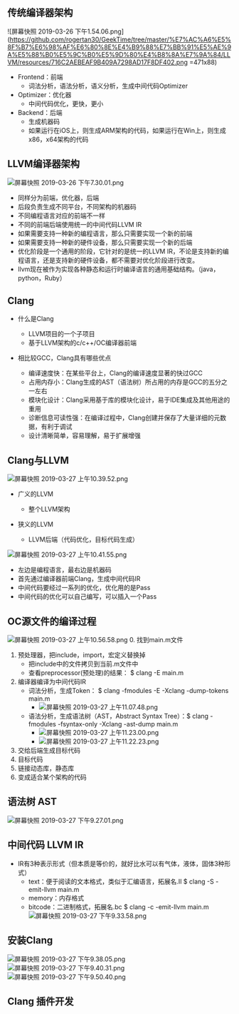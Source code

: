 ## 传统编译器架构

![屏幕快照 2019-03-26 下午1.54.06.png](https://github.com/rogertan30/GeekTime/tree/master/%E7%AC%A6%E5%8F%B7%E6%98%AF%E6%80%8E%E4%B9%88%E7%BB%91%E5%AE%9A%E5%88%B0%E5%9C%B0%E5%9D%80%E4%B8%8A%E7%9A%84/LLVM/resources/716C2AEBEAF9B409A7298AD17F8DF402.png =471x88)

* Frontend：前端
  * 词法分析，语法分析，语义分析，生成中间代码Optimizer
* Optimizer：优化器
  * 中间代码优化，更快，更小
* Backend：后端
  * 生成机器码
  * 如果运行在iOS上，则生成ARM架构的代码，如果运行在Win上，则生成x86，x64架构的代码
  
## LLVM编译器架构

![屏幕快照 2019-03-26 下午7.30.01.png](https://github.com/rogertan30/GeekTime/tree/master/%E7%AC%A6%E5%8F%B7%E6%98%AF%E6%80%8E%E4%B9%88%E7%BB%91%E5%AE%9A%E5%88%B0%E5%9C%B0%E5%9D%80%E4%B8%8A%E7%9A%84/LLVM/resources/2AC91DAEF6DFDB9AFB0FFFE95B3A4C48.png)
* 同样分为前端，优化器，后端
* 后段负责生成不同平台，不同架构的机器码
* 不同编程语言对应的前端不一样
* 不同的前端后端使用统一的中间代码LLVM IR
* 如果需要支持一种新的编程语言，那么只需要实现一个新的前端
* 如果需要支持一种新的硬件设备，那么只需要实现一个新的后端
* 优化阶段是一个通用的阶段，它针对的是统一的LLVM IR，不论是支持新的编程语言，还是支持新的硬件设备，都不需要对优化阶段进行改变。
* llvm现在被作为实现各种静态和运行时编译语言的通用基础结构。（java，python，Ruby）

## Clang

* 什么是Clang
  * LLVM项目的一个子项目
  * 基于LLVM架构的c/c++/OC编译器前端

* 相比较GCC，Clang具有哪些优点
  * 编译速度快：在某些平台上，Clang的编译速度显著的快过GCC
  * 占用内存小：Clang生成的AST（语法树）所占用的内存是GCC的五分之一左右
  * 模块化设计：Clang采用基于库的模块化设计，易于IDE集成及其他用途的重用
  * 诊断信息可读性强：在编译过程中，Clang创建并保存了大量详细的元数据，有利于调试
  * 设计清晰简单，容易理解，易于扩展增强
  
## Clang与LLVM

![屏幕快照 2019-03-27 上午10.39.52.png](https://github.com/rogertan30/GeekTime/tree/master/%E7%AC%A6%E5%8F%B7%E6%98%AF%E6%80%8E%E4%B9%88%E7%BB%91%E5%AE%9A%E5%88%B0%E5%9C%B0%E5%9D%80%E4%B8%8A%E7%9A%84/LLVM/resources/F5D8B397FD886C49325FB882E0937EF8.png)

* 广义的LLVM
  * 整个LLVM架构
  
* 狭义的LLVM
  * LLVM后端（代码优化，目标代码生成）
  
  
![屏幕快照 2019-03-27 上午10.41.55.png](https://github.com/rogertan30/GeekTime/tree/master/%E7%AC%A6%E5%8F%B7%E6%98%AF%E6%80%8E%E4%B9%88%E7%BB%91%E5%AE%9A%E5%88%B0%E5%9C%B0%E5%9D%80%E4%B8%8A%E7%9A%84/LLVM/resources/4694E80E7971274E660D7A1456DFAC4F.png)

* 左边是编程语言，最右边是机器码
* 首先通过编译器前端Clang，生成中间代码IR
* 中间代码要经过一系列的优化，优化用的是Pass
* 中间代码的优化可以自己编写，可以插入一个Pass

## OC源文件的编译过程
![屏幕快照 2019-03-27 上午10.56.58.png](https://github.com/rogertan30/GeekTime/tree/master/%E7%AC%A6%E5%8F%B7%E6%98%AF%E6%80%8E%E4%B9%88%E7%BB%91%E5%AE%9A%E5%88%B0%E5%9C%B0%E5%9D%80%E4%B8%8A%E7%9A%84/LLVM/resources/AF3DA1C6FFB601FD733C74E327BEE3FD.png)
0. 找到main.m文件
1. 预处理器，把include，import，宏定义替换掉
    * 把include中的文件拷贝到当前.m文件中
    * 查看preprocessor(预处理)的结果： $ clang -E main.m
2. 编译器编译为中间代码IR
    * 词法分析，生成Token：  $ clang -fmodules -E -Xclang -dump-tokens main.m
      * ![屏幕快照 2019-03-27 上午11.07.48.png](https://github.com/rogertan30/GeekTime/tree/master/%E7%AC%A6%E5%8F%B7%E6%98%AF%E6%80%8E%E4%B9%88%E7%BB%91%E5%AE%9A%E5%88%B0%E5%9C%B0%E5%9D%80%E4%B8%8A%E7%9A%84/LLVM/resources/09E702E0F6BC4C4608DFB844B764739D.png)
    * 语法分析，生成语法树（AST，Abstract Syntax Tree）：$ clang -fmodules -fsyntax-only -Xclang -ast-dump main.m
      * ![屏幕快照 2019-03-27 上午11.23.00.png](https://github.com/rogertan30/GeekTime/tree/master/%E7%AC%A6%E5%8F%B7%E6%98%AF%E6%80%8E%E4%B9%88%E7%BB%91%E5%AE%9A%E5%88%B0%E5%9C%B0%E5%9D%80%E4%B8%8A%E7%9A%84/LLVM/resources/A7355D0C6473881A9853D5656E4450D9.png) 
      * ![屏幕快照 2019-03-27 上午11.22.23.png](https://github.com/rogertan30/GeekTime/tree/master/%E7%AC%A6%E5%8F%B7%E6%98%AF%E6%80%8E%E4%B9%88%E7%BB%91%E5%AE%9A%E5%88%B0%E5%9C%B0%E5%9D%80%E4%B8%8A%E7%9A%84/LLVM/resources/4375B09E7C5AB42D7E1BCD6E5AE07769.png)
3. 交给后端生成目标代码
4. 目标代码
5. 链接动态库，静态库
6. 变成适合某个架构的代码

## 语法树 AST
![屏幕快照 2019-03-27 下午9.27.01.png](https://github.com/rogertan30/GeekTime/tree/master/%E7%AC%A6%E5%8F%B7%E6%98%AF%E6%80%8E%E4%B9%88%E7%BB%91%E5%AE%9A%E5%88%B0%E5%9C%B0%E5%9D%80%E4%B8%8A%E7%9A%84/LLVM/resources/CF980BB3E5F714BDDF3F6A4EF7B32850.png)

## 中间代码 LLVM IR
* IR有3种表示形式（但本质是等价的，就好比水可以有气体，液体，固体3种形式）
  * text：便于阅读的文本格式，类似于汇编语言，拓展名.II $ clang -S -emit-llvm main.m
  * memory：内存格式
  * bitcode：二进制格式，拓展名.bc $ clang -c -emit-llvm main.m
![屏幕快照 2019-03-27 下午9.33.58.png](https://github.com/rogertan30/GeekTime/tree/master/%E7%AC%A6%E5%8F%B7%E6%98%AF%E6%80%8E%E4%B9%88%E7%BB%91%E5%AE%9A%E5%88%B0%E5%9C%B0%E5%9D%80%E4%B8%8A%E7%9A%84/LLVM/resources/9C2DCD6D19D0FC004E91623498191F6F.png)

## 安装Clang

![屏幕快照 2019-03-27 下午9.38.05.png](https://github.com/rogertan30/GeekTime/tree/master/%E7%AC%A6%E5%8F%B7%E6%98%AF%E6%80%8E%E4%B9%88%E7%BB%91%E5%AE%9A%E5%88%B0%E5%9C%B0%E5%9D%80%E4%B8%8A%E7%9A%84/LLVM/resources/27C9A54C7B527EFA257B648BE17316C8.png)
![屏幕快照 2019-03-27 下午9.40.31.png](https://github.com/rogertan30/GeekTime/tree/master/%E7%AC%A6%E5%8F%B7%E6%98%AF%E6%80%8E%E4%B9%88%E7%BB%91%E5%AE%9A%E5%88%B0%E5%9C%B0%E5%9D%80%E4%B8%8A%E7%9A%84/LLVM/resources/CF2A595BB57148BDF21985BA5B6F0E83.png)
![屏幕快照 2019-03-27 下午9.50.40.png](https://github.com/rogertan30/GeekTime/tree/master/%E7%AC%A6%E5%8F%B7%E6%98%AF%E6%80%8E%E4%B9%88%E7%BB%91%E5%AE%9A%E5%88%B0%E5%9C%B0%E5%9D%80%E4%B8%8A%E7%9A%84/LLVM/resources/51CF15E327BF564D2F1A561546BA2F43.png)

## Clang 插件开发
